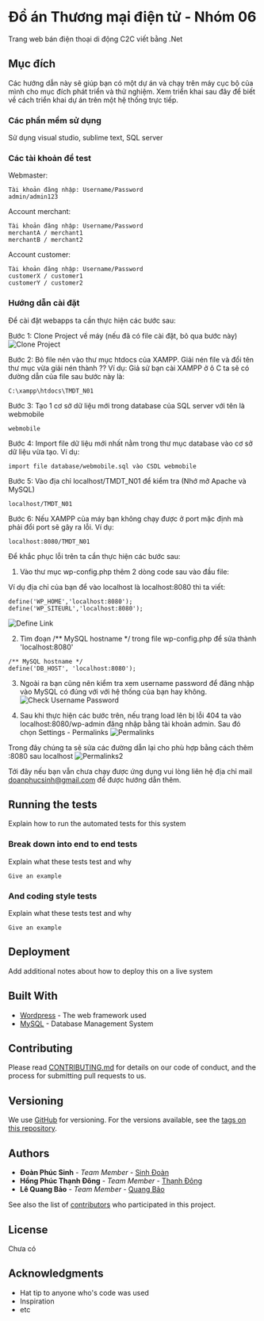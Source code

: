 
  # Đồ án Thương mại điện tử - Nhóm 06

Trang web bán điện thoại di động C2C viết bằng .Net

## Mục đích

Các hướng dẫn này sẽ giúp bạn có một dự án và chạy trên máy cục bộ của mình cho mục đích phát triển và thử nghiệm. Xem triển khai sau đây để biết về cách triển khai dự án trên một hệ thống trực tiếp.

### Các phần mềm sử dụng

Sử dụng visual studio, sublime text, SQL server

### Các tài khoản để test

Webmaster:

```
Tài khoản đăng nhập: Username/Password
admin/admin123
```

Account merchant:

```
Tài khoản đăng nhập: Username/Password
merchantA / merchant1
merchantB / merchant2

```

Account customer:

```
Tài khoản đăng nhập: Username/Password
customerX / customer1
customerY / customer2

```

### Hướng dẫn cài đặt

Để cài đặt webapps ta cần thực hiện các bước sau:

Bước 1: Clone Project về máy (nếu đã có file cài đặt, bỏ qua bước này)
![Clone Project](/readme/clone_project.png?raw=true "Clone Project")

Bước 2: Bỏ file nén vào thư mục htdocs của XAMPP. Giải nén file và đổi tên thư mục vừa giải nén thành ??
Ví dụ: Giả sử bạn cài XAMPP ở ô C ta sẽ có đường dẫn của file sau bước này là:
```
C:\xampp\htdocs\TMDT_N01
```

Bước 3: Tạo 1 cơ sở dữ liệu mới trong database của SQL server với tên là webmobile

```
webmobile
```

Bước 4: Import file dữ liệu mới nhất nằm trong thư mục database vào cơ sở dữ liệu vừa tạo.
Ví dụ:

```
import file database/webmobile.sql vào CSDL webmobile
```

Bước 5: Vào địa chỉ localhost/TMDT_N01 để kiểm tra (Nhớ mở Apache và MySQL)

```
localhost/TMDT_N01
```

Bước 6: Nếu XAMPP của máy bạn không chạy được ở port mặc định mà phải đổi port sẽ gây ra lỗi.
Ví dụ:

```
localhost:8080/TMDT_N01
```

Để khắc phục lỗi trên ta cần thực hiện các bước sau:

1) Vào thư mục wp-config.php thêm 2 dòng code sau vào đầu file:

Ví dụ địa chỉ của bạn để vào localhost là localhost:8080 thì ta viết:

```
define('WP_HOME','localhost:8080');
define('WP_SITEURL','localhost:8080');
```
![Define Link](/readme/define_link.png?raw=true "Define Link")

2) Tìm đoạn /** MySQL hostname */ trong file wp-config.php để sửa thành 'localhost:8080'

```
/** MySQL hostname */
define('DB_HOST', 'localhost:8080');
```

3) Ngoài ra bạn cũng nên kiểm tra xem username password để đăng nhập vào MySQL có đúng với với hệ thống của bạn hay không.
![Check Username Password](/readme/checkAccountMySQL.png?raw=true "Check Username Password")

4) Sau khi thực hiện các bước trên, nếu trang load lên bị lỗi 404 ta vào localhost:8080/wp-admin đăng nhập bằng tài khoản admin. Sau đó chọn Settings - Permalinks
![Permalinks](/readme/wp-admin.png?raw=true "Permalinks")

Trong đây chúng ta sẽ sửa các đường dẫn lại cho phù hợp bằng cách thêm :8080 sau localhost
![Permalinks2](/readme/permalinks.png?raw=true "Permalinks2")


Tới đây nếu bạn vẫn chưa chạy được ứng dụng vui lòng liên hệ địa chỉ mail doanphucsinh@gmail.com để được hướng dẫn thêm.

## Running the tests

Explain how to run the automated tests for this system

### Break down into end to end tests

Explain what these tests test and why

```
Give an example
```

### And coding style tests

Explain what these tests test and why

```
Give an example
```

## Deployment

Add additional notes about how to deploy this on a live system

## Built With

* [Wordpress](https://wordpress.org/) - The web framework used
* [MySQL](https://www.mysql.com/) - Database Management System

## Contributing

Please read [CONTRIBUTING.md](https://gist.github.com/PurpleBooth/b24679402957c63ec426) for details on our code of conduct, and the process for submitting pull requests to us.

## Versioning

We use [GitHub](http://github.com/) for versioning. For the versions available, see the [tags on this repository](https://github.com/sinhoisinh01/tmdt_n01/commits/master). 

## Authors

* **Đoàn Phúc Sinh** - *Team Member* - [Sinh Đoàn](https://github.com/sinhoisinh01)
* **Hồng Phúc Thạnh Đông** - *Team Member* - [Thạnh Đông](https://github.com/soco153)
* **Lê Quang Bảo** - *Team Member* - [Quang Bảo](https://github.com/LeQuangBao)

See also the list of [contributors](https://github.com/your/project/contributors) who participated in this project.

## License

Chưa có

## Acknowledgments

* Hat tip to anyone who's code was used
* Inspiration
* etc

